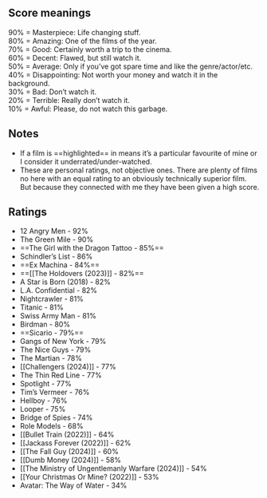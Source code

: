 ## Score meanings

90% = Masterpiece: Life changing stuff.  
80% = Amazing: One of the films of the year.  
70% = Good: Certainly worth a trip to the cinema.  
60% = Decent: Flawed, but still watch it.  
50% = Average: Only if you’ve got spare time and like the genre/actor/etc.  
40% = Disappointing: Not worth your money and watch it in the background.  
30% = Bad: Don’t watch it.  
20% = Terrible: Really don’t watch it.  
10% = Awful: Please, do not watch this garbage.

## Notes
- If a film is ==highlighted== in means it’s a particular favourite of mine or I consider it underrated/under-watched.
- These are personal ratings, not objective ones. There are plenty of films no here with an equal rating to an obviously technically superior film. But because they connected with me they have been given a high score.

## Ratings

- 12 Angry Men - 92%
- The Green Mile - 90%
- ==The Girl with the Dragon Tattoo - 85%==
- Schindler’s List - 86%
- ==Ex Machina - 84%==
- ==[[The Holdovers (2023)]] - 82%==
- A Star is Born (2018) - 82%
- L.A. Confidential - 82%
- Nightcrawler - 81%
- Titanic - 81%
- Swiss Army Man - 81%
- Birdman - 80%
- ==Sicario - 79%==
- Gangs of New York - 79%
- The Nice Guys - 79%
- The Martian - 78%
- [[Challengers (2024)]] - 77%
- The Thin Red Line - 77%
- Spotlight - 77%
- Tim’s Vermeer - 76%
- Hellboy - 76%
- Looper - 75%
- Bridge of Spies - 74%
- Role Models - 68%
- [[Bullet Train (2022)]] - 64%
- [[Jackass Forever (2022)]] - 62%
- [[The Fall Guy (2024)]] - 60%
- [[Dumb Money (2024)]] - 58%
- [[The Ministry of Ungentlemanly Warfare (2024)]] - 54%
- [[Your Christmas Or Mine? (2022)]] - 53%
- Avatar: The Way of Water - 34%
